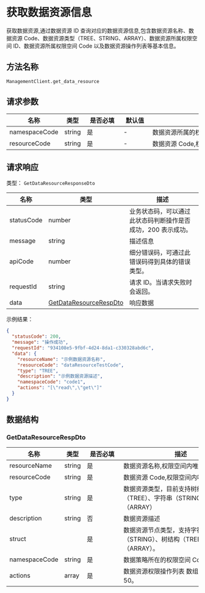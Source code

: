 # 获取数据资源信息

<!--
  警告⚠️：
  不要直接修改该文档，
  https://github.com/Authing/authing-docs-factory
  使用该项目进行生成
-->

<LastUpdated />

获取数据资源,通过数据资源 ID 查询对应的数据资源信息,包含数据资源名称、数据资源 Code、数据资源类型（TREE、STRING、ARRAY）、数据资源所属权限空间 ID、数据资源所属权限空间 Code 以及数据资源操作列表等基本信息。

## 方法名称

`ManagementClient.get_data_resource`

## 请求参数

| 名称 | 类型 | <div style="width:80px">是否必填</div> | <div style="width:60px">默认值</div> | <div style="width:300px">描述</div> | <div style="width:200px">示例值</div> |
| ---- | ---- | ---- | ---- | ---- | ---- |
 | namespaceCode | string  | 是 | - | 数据资源所属的权限空间 Code  | `examplePermissionNamespace` |
 | resourceCode | string  | 是 | - | 数据资源 Code,权限空间内唯一  | `dataResourceTestCode` |




## 请求响应

类型： `GetDataResourceResponseDto`

| 名称 | 类型 | 描述 |
| ---- | ---- | ---- |
| statusCode | number | 业务状态码，可以通过此状态码判断操作是否成功，200 表示成功。 |
| message | string | 描述信息 |
| apiCode | number | 细分错误码，可通过此错误码得到具体的错误类型。 |
| requestId | string | 请求 ID。当请求失败时会返回。 |
| data | <a href="#GetDataResourceRespDto">GetDataResourceRespDto</a> | 响应数据 |



示例结果：

```json
{
  "statusCode": 200,
  "message": "操作成功",
  "requestId": "934108e5-9fbf-4d24-8da1-c330328abd6c",
  "data": {
    "resourceName": "示例数据资源名称",
    "resourceCode": "dataResourceTestCode",
    "type": "TREE",
    "description": "示例数据资源描述",
    "namespaceCode": "code1",
    "actions": "[\"read\",\"get\"]"
  }
}
```

## 数据结构


### <a id="GetDataResourceRespDto"></a> GetDataResourceRespDto

| 名称 | 类型 | <div style="width:80px">是否必填</div> | <div style="width:300px">描述</div> | <div style="width:200px">示例值</div> |
| ---- |  ---- | ---- | ---- | ---- |
| resourceName | string | 是 | 数据资源名称,权限空间内唯一   |  `示例数据资源名称` |
| resourceCode | string | 是 | 数据资源 Code,权限空间内唯一   |  `dataResourceTestCode` |
| type | string | 是 | 数据资源类型，目前支持树结构（TREE）、字符串（STRING）、数组（ARRAY）   | TREE |
| description | string | 否 | 数据资源描述   |  `示例数据资源描述` |
| struct |  | 是 | 数据资源节点类型，支持字符串（STRING）、树结构（TREE）和数组结构（ARRAY）。   |  |
| namespaceCode | string | 是 | 数据策略所在的权限空间 Code   |  `code1` |
| actions | array | 是 | 数据资源权限操作列表 数组长度限制：50。  |  `["read","get"]` |


